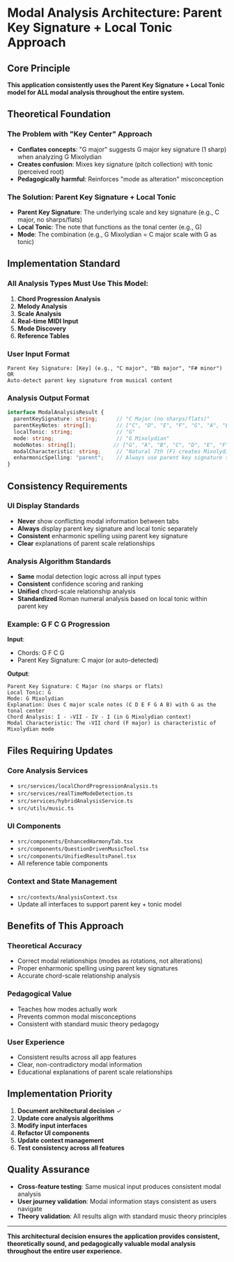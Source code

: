 # Modal Analysis Architecture: Parent Key Signature + Local Tonic Approach

## Core Principle

**This application consistently uses the Parent Key Signature + Local Tonic model for ALL modal analysis throughout the entire system.**

## Theoretical Foundation

### The Problem with "Key Center" Approach
- **Conflates concepts**: "G major" suggests G major key signature (1 sharp) when analyzing G Mixolydian
- **Creates confusion**: Mixes key signature (pitch collection) with tonic (perceived root)
- **Pedagogically harmful**: Reinforces "mode as alteration" misconception

### The Solution: Parent Key Signature + Local Tonic
- **Parent Key Signature**: The underlying scale and key signature (e.g., C major, no sharps/flats)
- **Local Tonic**: The note that functions as the tonal center (e.g., G)
- **Mode**: The combination (e.g., G Mixolydian = C major scale with G as tonic)

## Implementation Standard

### All Analysis Types Must Use This Model:

1. **Chord Progression Analysis**
2. **Melody Analysis**  
3. **Scale Analysis**
4. **Real-time MIDI Input**
5. **Mode Discovery**
6. **Reference Tables**

### User Input Format
```
Parent Key Signature: [Key] (e.g., "C major", "Bb major", "F# minor")
OR
Auto-detect parent key signature from musical content
```

### Analysis Output Format
```typescript
interface ModalAnalysisResult {
  parentKeySignature: string;      // "C Major (no sharps/flats)"
  parentKeyNotes: string[];        // ["C", "D", "E", "F", "G", "A", "B"]
  localTonic: string;              // "G"
  mode: string;                    // "G Mixolydian"
  modeNotes: string[];            // ["G", "A", "B", "C", "D", "E", "F"]
  modalCharacteristic: string;     // "Natural 7th (F) creates Mixolydian sound"
  enharmonicSpelling: "parent";    // Always use parent key signature spelling
}
```

## Consistency Requirements

### UI Display Standards
- **Never** show conflicting modal information between tabs
- **Always** display parent key signature and local tonic separately
- **Consistent** enharmonic spelling using parent key signature
- **Clear** explanations of parent scale relationships

### Analysis Algorithm Standards
- **Same** modal detection logic across all input types
- **Consistent** confidence scoring and ranking
- **Unified** chord-scale relationship analysis
- **Standardized** Roman numeral analysis based on local tonic within parent key

### Example: G F C G Progression

**Input**: 
- Chords: G F C G
- Parent Key Signature: C major (or auto-detected)

**Output**:
```
Parent Key Signature: C Major (no sharps or flats)
Local Tonic: G
Mode: G Mixolydian
Explanation: Uses C major scale notes (C D E F G A B) with G as the tonal center
Chord Analysis: I - ♭VII - IV - I (in G Mixolydian context)
Modal Characteristic: The ♭VII chord (F major) is characteristic of Mixolydian mode
```

## Files Requiring Updates

### Core Analysis Services
- `src/services/localChordProgressionAnalysis.ts`
- `src/services/realTimeModeDetection.ts`  
- `src/services/hybridAnalysisService.ts`
- `src/utils/music.ts`

### UI Components
- `src/components/EnhancedHarmonyTab.tsx`
- `src/components/QuestionDrivenMusicTool.tsx`
- `src/components/UnifiedResultsPanel.tsx`
- All reference table components

### Context and State Management
- `src/contexts/AnalysisContext.tsx`
- Update all interfaces to support parent key + tonic model

## Benefits of This Approach

### Theoretical Accuracy
- Correct modal relationships (modes as rotations, not alterations)
- Proper enharmonic spelling using parent key signatures
- Accurate chord-scale relationship analysis

### Pedagogical Value
- Teaches how modes actually work
- Prevents common modal misconceptions
- Consistent with standard music theory pedagogy

### User Experience
- Consistent results across all app features
- Clear, non-contradictory modal information
- Educational explanations of parent scale relationships

## Implementation Priority

1. **Document architectural decision** ✓
2. **Update core analysis algorithms**
3. **Modify input interfaces** 
4. **Refactor UI components**
5. **Update context management**
6. **Test consistency across all features**

## Quality Assurance

- **Cross-feature testing**: Same musical input produces consistent modal analysis
- **User journey validation**: Modal information stays consistent as users navigate
- **Theory validation**: All results align with standard music theory principles

---

**This architectural decision ensures the application provides consistent, theoretically sound, and pedagogically valuable modal analysis throughout the entire user experience.**